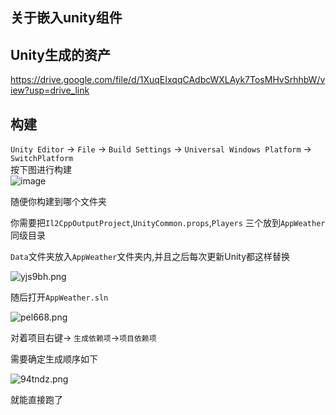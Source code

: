 ## 关于嵌入unity组件
## Unity生成的资产
https://drive.google.com/file/d/1XuqEIxqqCAdbcWXLAyk7TosMHvSrhhbW/view?usp=drive_link
## 构建
`Unity Editor` -> `File` -> `Build Settings` -> `Universal Windows Platform` -> `SwitchPlatform`  
按下图进行构建  
![image](https://github.com/MicaGames/InkBall/assets/68675068/4014a3a8-afec-41d2-b434-5709d854b9f7)  

随便你构建到哪个文件夹

你需要把`Il2CppOutputProject`,`UnityCommon.props`,`Players` 三个放到`AppWeather`同级目录

`Data`文件夹放入`AppWeather`文件夹内,并且之后每次更新Unity都这样替换


![yjs9bh.png](https://files.catbox.moe/yjs9bh.png)

随后打开`AppWeather.sln`

![pel668.png](https://files.catbox.moe/pel668.png)

对着项目右键-> `生成依赖项`->`项目依赖项`

需要确定生成顺序如下

![94tndz.png](https://files.catbox.moe/94tndz.png)

就能直接跑了

